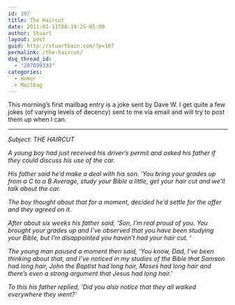 ```yaml
---
id: 107
title: The Haircut
date: 2011-01-11T08:19:25-05:00
author: Stuart
layout: post
guid: http://stuartbain.com/?p=107
permalink: /the-haircut/
dsq_thread_id:
  - "207099333"
categories:
  - Humor
  - Mailbag
---
```

This morning&#8217;s first mailbag entry is a joke sent by Dave W. I get quite a few jokes (of varying levels of decency) sent to me via email and will try to post them up when I can.

* * *

_Subject: THE HAIRCUT_

_A young boy had just received his driver&#8217;s permit and asked his father if they could discuss his use of the car._

_His father said he&#8217;d make a deal with his son. &#8216;You bring your grades up from a C to a B Average, study your Bible a little, get your hair cut and we&#8217;ll talk about the car._

_The boy thought about that for a moment, decided he&#8217;d settle for the offer and they agreed on it._

_After about six weeks his father said, &#8216;Son, I&#8217;m real proud of you. You brought your grades up and I&#8217;ve observed that you have been studying your Bible, but I&#8217;m disappointed you haven&#8217;t had your hair cut. &#8216;_

_The young man paused a moment then said, &#8216;You know, Dad, I&#8217;ve been thinking about that, and I&#8217;ve noticed in my studies of the Bible that Samson had long hair, John the Baptist had long hair, Moses had long hair and there&#8217;s even a strong argument that Jesus had long hair.&#8217;_

_To this his father replied, &#8216;Did you also notice that they all walked everywhere they went?&#8217;_
